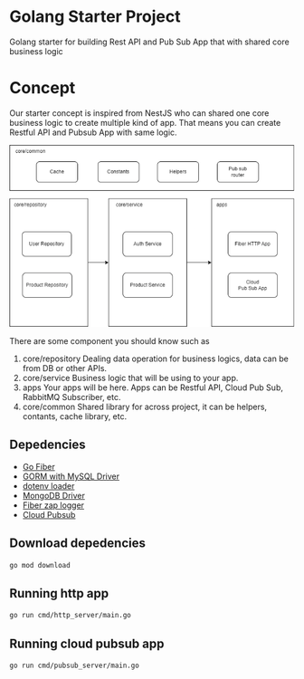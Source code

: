 # Golang Starter Project

Golang starter for building Rest API and Pub Sub App that with shared core business logic

# Concept

Our starter concept is inspired from NestJS who can shared one core business logic to create multiple kind of app. That means you can create Restful API and Pubsub App with same logic.

![Core concept](./docs/images/concept.png)

There are some component you should know such as

1. core/repository
Dealing data operation for business logics, data can be from DB or other APIs.
2. core/service
Business logic that will be using to your app.
3. apps
Your apps will be here. Apps can be Restful API, Cloud Pub Sub, RabbitMQ Subscriber, etc.
4. core/common
Shared library for across project, it can be helpers, contants, cache library, etc.

## Depedencies
* [Go Fiber](https://docs.gofiber.io/) 
* [GORM with MySQL Driver](https://gorm.io/docs/index.html)
* [dotenv loader](https://github.com/joho/godotenv)
* [MongoDB Driver](https://www.mongodb.com/docs/drivers/go/current/quick-start/)
* [Fiber zap logger](https://docs.gofiber.io/contrib/fiberzap/)
* [Cloud Pubsub](https://pkg.go.dev/cloud.google.com/go/pubsub) 

## Download depedencies
``` bash
go mod download
```

## Running http app
``` bash
go run cmd/http_server/main.go
```

## Running cloud pubsub app
``` bash
go run cmd/pubsub_server/main.go
```
